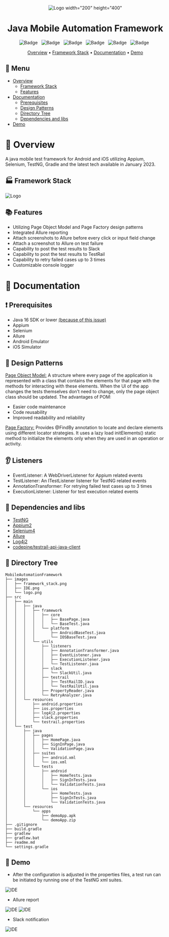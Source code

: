 <div align="center">

![Logo width="200" height="400"](images/logo.png)

# Java Mobile Automation Framework

![Badge](https://img.shields.io/badge/Selenium-4.7.1-brightgreen)  
![Badge](https://img.shields.io/badge/Appium-8.3.0-brightgreen)  
![Badge](https://img.shields.io/badge/Gradle-7.6-brightgreen)  
![Badge](https://img.shields.io/badge/TestNG-7.4.0-brightgreen)  
![Badge](https://img.shields.io/badge/Log4j2-2.19.0-brightgreen)  
![Badge](https://img.shields.io/badge/Allure-2.11.2-brightgreen)  


[Overview](#scroll-overview)
•
[Framework Stack](#factory-framework-stack)
•
[Documentation](#blue_book-documentation)
•
[Demo](#dvd-demo)
</div>

## :bookmark_tabs: Menu

- [Overview](#scroll-overview)
  - [Framework Stack](#factory-framework-stack)
  - [Features](#books-features)
- [Documentation](#blue_book-documentation)
  - [Prerequisites](#exclamation-prerequisites)
  - [Design Patterns](#rice_scene-design-patterns)
  - [Directory Tree](#open_file_folder-directory-tree)
  - [Dependencies and libs](#floppy_disk-dependencies-and-libs)
- [Demo](#dvd-demo)

# :scroll: Overview

A java mobile test framework for Android and iOS utilizing Appium, Selenium, TestNG, Gradle and the latest tech available in January 2023.

## :factory: Framework Stack

![Logo](images/framework_stack.png)

## :books: Features

- Utilizing Page Object Model and Page Factory design patterns
- Integrated Allure reporting 
- Attach screenshots to Allure before every click or input field change
- Attach a screenshot to Allure on test failure
- Capability to post the test results to Slack
- Capability to post the test results to TestRail
- Capability to retry failed cases up to 3 times
- Customizable console logger

# :blue_book: Documentation

## :exclamation: Prerequisites

- Java 16 SDK or lower [(because of this issue)](https://github.com/appium/java-client/issues/1619)
- Appium
- Selenium
- Allure 
- Android Emulator
- iOS Simulator

## :rice_scene: Design Patterns

[Page Object Model:](https://www.selenium.dev/documentation/test_practices/encouraged/page_object_models/) A structure where every page of the 
application is represented with a class that contains the elements for that page with the methods 
for interacting with these elements. When the UI of the app changes the tests themselves don’t need to change,
only the page object class should be updated. The advantages of POM:
- Easier code maintenance
- Code reusability
- Improved readability and reliability

[Page Factory:](https://www.testim.io/blog/page-factory-in-selenium/) Provides @FindBy annotation to locate and declare elements using different locator strategies. 
It uses a lazy load initElements() static method to initialize the elements only when they are used in an operation 
or activity.

## :ear: Listeners

- EventListener: A WebDriverListener for Appium related events
- TestListener: An ITestListener listener for TestNG related events
- AnnotationTransformer: For retrying failed test cases up to 3 times
- ExecutionListener: Listener for test execution related events

## :floppy_disk: Dependencies and libs

- [TestNG](https://testng.org/doc/documentation-main.html)
- [Appium2](https://github.com/appium/appium)
- [Selenium4](https://github.com/SeleniumHQ/selenium)
- [Allure](https://docs.qameta.io/allure/)
- [Log4j2](https://logging.apache.org/log4j/2.x/)
- [codepine/testrail-api-java-client](https://github.com/codepine/testrail-api-java-client)

## :open_file_folder: Directory Tree

```
MobileAutomationFramework
├── images
│   ├── framework_stack.png
│   ├── IDE.png
│   └── logo.png
├── src
│   ├── main
│   │   ├── java
│   │   │   ├── framework
│   │   │   │   ├── core
│   │   │   │   │   ├── BasePage.java
│   │   │   │   │   └── BaseTest.java
│   │   │   │   └── platform
│   │   │   │       ├── AndroidBaseTest.java
│   │   │   │       └── IOSBaseTest.java
│   │   │   └── utils
│   │   │       ├── listeners
│   │   │       │   ├── AnnotationTransformer.java
│   │   │       │   ├── EventListener.java
│   │   │       │   ├── ExecutionListener.java
│   │   │       │   └── TestListener.java
│   │   │       ├── slack
│   │   │       │   └── SlackUtil.java
│   │   │       ├── testrail
│   │   │       │   ├── TestRailID.java
│   │   │       │   └── TestRailUtil.java
│   │   │       ├── PropertyReader.java
│   │   │       └── RetryAnalyzer.java
│   │   └── resources
│   │       ├── android.properties
│   │       ├── ios.properties
│   │       ├── log4j2.properties
│   │       ├── slack.properties
│   │       └── testrail.properties
│   └── test
│       ├── java
│       │   ├── pages
│       │   │   ├── HomePage.java
│       │   │   ├── SignInPage.java
│       │   │   └── ValidationPage.java
│       │   ├── suites
│       │   │   ├── android.xml
│       │   │   └── ios.xml
│       │   └── tests
│       │       ├── android
│       │       │   ├── HomeTests.java
│       │       │   ├── SignInTests.java
│       │       │   └── ValidationTests.java
│       │       └── ios
│       │           ├── HomeTests.java
│       │           ├── SignInTests.java
│       │           └── ValidationTests.java
│       └── resources
│           └── apps
│               ├── demoApp.apk
│               └── demoApp.zip
├── .gitignore
├── build.gradle
├── gradlew
├── gradlew.bat
├── readme.md
└── settings.gradle
```
## :dvd: Demo

- After the configuration is adjusted in the properties files, a test run can be initiated by running one of the TestNG xml suites.

![IDE](images/test_run.gif)

- Allure report

![IDE](images/allure_1.png)
![IDE](images/allure_2.png)

- Slack notification
  
![IDE](images/slack.png)